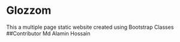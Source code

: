 # Glozzom
This a multiple page static website created using Bootstrap Classes
##Contributor
Md Alamin Hossain
